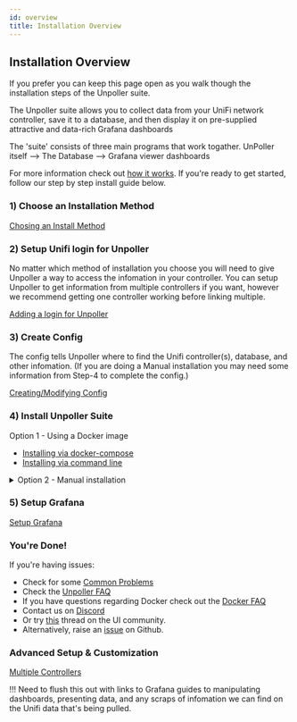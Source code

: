 ```yaml
---
id: overview
title: Installation Overview
---
```


## Installation Overview
If you prefer you can keep this page open as you walk though the installation steps of the Unpoller suite.

The Unpoller suite allows you to collect data from your UniFi network controller, save it to a database, and then display it on pre-supplied attractive and data-rich Grafana dashboards

The 'suite' consists of three main programs that work togather.
UnPoller itself --> The Database --> Grafana viewer dashboards

For more information check out [how it works](../poller/howitworks).
If you're ready to get started, follow our step by step install guide below.

### 1) Choose an Installation Method


[Chosing an Install Method](../install/installmethod)

### 2) Setup Unifi login for Unpoller
No matter which method of installation you choose you will need to give Unpoller a way to access the infomation in your controller.
You can setup Unpoller to get information from multiple controllers if you want, however we recommend getting one controller working before linking multiple.

[Adding a login for Unpoller](controllerlogin)

### 3) Create Config
The config tells Unpoller where to find the Unifi controller(s), database, and other infomation.
(If you are doing a Manual installation you may need some information from Step-4 to complete the config.)

[Creating/Modifying Config](configuration.md)

### 4) Install Unpoller Suite
Option 1 - Using a Docker image

- [Installing via docker-compose](dockercompose)
- [Installing via command line](docker)

<details>
  <summary>Option 2 - Manual installation</summary>

**Install Database:**
[InfluxDB](../dependencies/influxdb) and [Prometheus](../dependencies/prometheus) are both supported. You only need one.

InfluxDB is recomended, as it supports both metrics and logging.
Prometheus can hold only metrics. Loki is made by the Devs of Prometheus to hold logs. If you want both metrics & logging you will need to install Loki alongside Prometheus.

**Install Grafana:**
[Grafana Installation](../dependencies/grafana)

**Install Unpoller:**
Platform specific install docs:
- [Windows](windows)
- [MacOS](macos)
- [Linux](linux)
- [FreeBSD](freebsd)
- [Kubernetes](kubernetes)

</details>

### 5) Setup Grafana
[Setup Grafana](grafana)

### You're Done!
If you're having issues:
- Check for some [Common Problems](../help/common)
- Check the [Unpoller FAQ](../poller/faq)
- If you have questions regarding Docker check out the [Docker FAQ](../help/docker_faq)
- Contact us on [Discord](https://golift.io/discord)
- Or try [this](https://community.ui.com/questions/UniFi-Poller-Store-UniFi-Controller-Metrics-in-Prometheus-or-InfluxDB/58a0ea34-d2b3-41cd-93bb-d95d3896d1a1)
thread on the UI community.
- Alternatively, raise an [issue](https://github.com/unpoller/unpoller/issues) on Github.



### Advanced Setup & Customization

[Multiple Controllers](configuration.md#multiple-controllers)

!!! Need to flush this out with links to Grafana guides to manipulating dashboards, presenting data, and any scraps of infomation we can find on the Unifi data that's being pulled.

